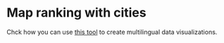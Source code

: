 # Map ranking with cities

Chck how you can use [this tool](https://github.com/greenpeace/gpes-test-visualisations/) to create multilingual data visualizations.
